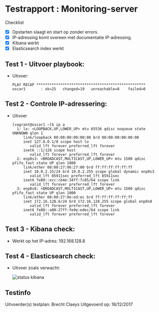 # Testrapport : Monitoring-server

Checklist

- [x] Opstarten slaagt en start op zonder errors.
- [x] IP-adressing komt overeen met documentatie IP-adressing.
- [x] Kibana werkt
- [x] Elasticsearch index werkt

## Test 1 - Uitvoer playbook:

- Uitvoer:
  ```
  PLAY RECAP **************************************************
  oscar1       : ok=25   changed=19   unreachable=0    failed=0  
  ```

 ## Test 2 - Controle IP-adressering:  

- Uitvoer

    ```
    [vagrant@oscar1 ~]$ ip a
      1: lo: <LOOPBACK,UP,LOWER_UP> mtu 65536 qdisc noqueue state UNKNOWN qlen 1
         link/loopback 00:00:00:00:00:00 brd 00:00:00:00:00:00
         inet 127.0.0.1/8 scope host lo
            valid_lft forever preferred_lft forever
         inet6 ::1/128 scope host
            valid_lft forever preferred_lft forever
      2: enp0s3: <BROADCAST,MULTICAST,UP,LOWER_UP> mtu 1500 qdisc pfifo_fast state UP qlen 1000
         link/ether 08:00:27:96:27:00 brd ff:ff:ff:ff:ff:ff
         inet 10.0.2.15/24 brd 10.0.2.255 scope global dynamic enp0s3
            valid_lft 85911sec preferred_lft 85911sec
         inet6 fe80::ecc:cb4e:34ff:7c85/64 scope link
            valid_lft forever preferred_lft forever
      3: enp0s8: <BROADCAST,MULTICAST,UP,LOWER_UP> mtu 1500 qdisc pfifo_fast state UP qlen 1000
         link/ether 08:00:27:9e:ed:ec brd ff:ff:ff:ff:ff:ff
         inet 172.16.128.6/24 brd 172.16.128.255 scope global enp0s8
            valid_lft forever preferred_lft forever
         inet6 fe80::a00:27ff:fe9e:edec/64 scope link
            valid_lft forever preferred_lft forever
    ```

## Test 3 - Kibana check:  

- Werkt op het IP-adres: 192.168.128.8

## Test 4 - Elasticsearch check:

- Uitvoer zoals verwacht:

  ![status kibana](https://i.imgur.com/pPgGUTB.png)

## Testinfo

Uitvoerder(s) testplan: Brecht Claeys
Uitgevoerd op: 18/12/2017
